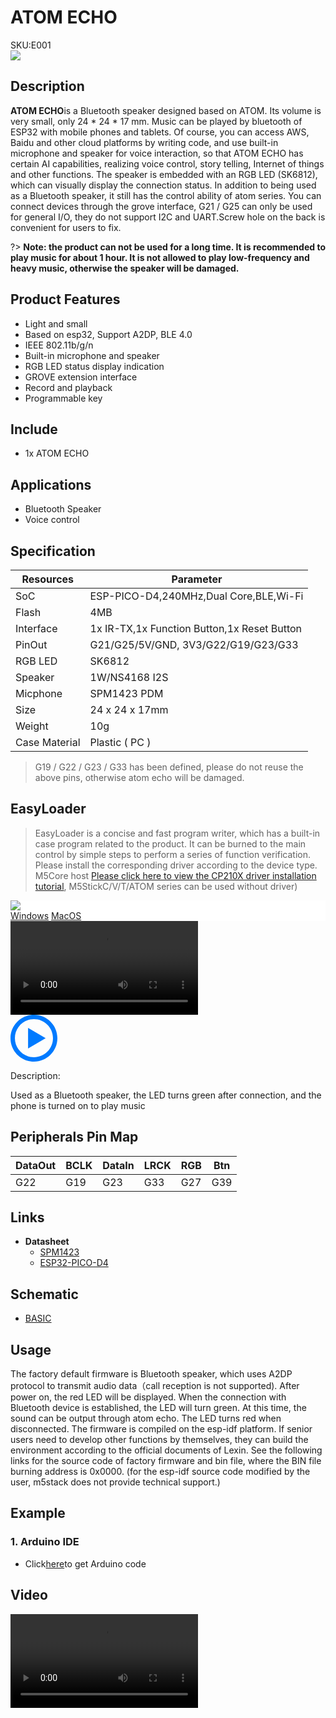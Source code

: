 # ATOM ECHO

<div class="badge badge-pill badge-primary product_sku_tag">SKU:E001</div>

<div class="product_pic"><img src="assets/img/product_pics/.webp"></div>

## Description

**ATOM ECHO**is a Bluetooth speaker designed based on ATOM. Its volume is very small, only 24 * 24 * 17 mm. Music can be played by bluetooth of ESP32 with mobile phones and tablets. Of course, you can access AWS, Baidu and other cloud platforms by writing code, and use built-in microphone and speaker for voice interaction, so that ATOM ECHO has certain AI capabilities, realizing voice control, story telling, Internet of things and other functions. The speaker is embedded with an RGB LED (SK6812), which can visually display the connection status. In addition to being used as a Bluetooth speaker, it still has the control ability of atom series. You can connect devices through the grove interface, G21 / G25 can only be used for general I/O, they do not support I2C and UART.Screw hole on the back is convenient for users to fix.

?> **Note: the product can not be used for a long time. It is recommended to play music for about 1 hour. It is not allowed to play low-frequency and heavy music, otherwise the speaker will be damaged.**

## Product Features

- Light and small
- Based on esp32, Support A2DP, BLE 4.0
- IEEE 802.11b/g/n
- Built-in microphone and speaker
- RGB LED status display  indication
- GROVE extension interface
- Record and playback
- Programmable key


## Include

- 1x ATOM ECHO

## Applications

- Bluetooth Speaker
- Voice control

## Specification

<table class="table-1">
      <thead>
         <th>Resources</th>
         <th>Parameter</th>
      </thead>
      <tbody>
        <tr>
            <td>SoC</td>
            <td>ESP-PICO-D4,240MHz,Dual Core,BLE,Wi-Fi</td>
        </tr>
        <tr>
            <td>Flash</td>
            <td>4MB</td>
        </tr>
        <tr>
            <td>Interface</td>
            <td>1x IR-TX,1x Function Button,1x Reset Button</td>
        </tr>
        <tr>
            <td>PinOut</td>
            <td>G21/G25/5V/GND, 3V3/G22/G19/G23/G33</td>
        </tr>
        <tr>
            <td>RGB LED</td>
            <td>SK6812</td>
        </tr>
        <tr>
            <td>Speaker</td>
            <td>1W/NS4168 I2S</td>
        </tr>
        <tr>
            <td>Micphone</td>
            <td>SPM1423 PDM</td>
        </tr>
        <tr>
            <td>Size</td>
            <td>24 x 24 x 17mm</td>
        </tr>
        <tr>
            <td>Weight</td>
            <td>10g</td>
        </tr>
        <tr>
            <td>Case Material</td>
            <td>Plastic ( PC )</td>
        </tr>
     </tbody>
</table>

>G19 / G22 / G23 / G33 has been defined, please do not reuse the above pins, otherwise atom echo will be damaged.

## EasyLoader

>EasyLoader is a concise and fast program writer, which has a built-in case program related to the product. It can be burned to the main control by simple steps to perform a series of function verification. Please install the corresponding driver according to the device type. M5Core host [Please click here to view the CP210X driver installation tutorial](en/arduino/arduino_development), M5StickC/V/T/ATOM series can be used without driver)

<div class="easyloader-box">
    <div style="background-color:white;">
        <div><img src="https://m5stack.oss-cn-shenzhen.aliyuncs.com/image/easyloader_intro.webp"></div>
        <div class="easyloader-btn">
            <a href="https://m5stack.oss-cn-shenzhen.aliyuncs.com/EasyLoader/Windows/ATOM_BASE/EasyLoader_ECHO_Bluetooth_Speaker.exe">Windows</a>
            <a href="https://m5stack.oss-cn-shenzhen.aliyuncs.com/EasyLoader/MacOS/ATOM_BASE/EasyLoader_ECHO_Bluetooth_Speaker.dmg">MacOS</a>
            <!-- <a>Linux</a>
            <a>MacOS</a> -->
        </div>
    </div>
    <div>
        <video id="example_video" controls>
            <source src="https://m5stack.oss-cn-shenzhen.aliyuncs.com/video/Product_example_video/.mp4" type="video/mp4">
        </video>
        <div class="easyloader-mask">
        <a>
            <svg id="play-btn" t="1583228776634" class="icon" viewBox="0 0 1024 1024" version="1.1" xmlns="http://www.w3.org/2000/svg" p-id="4152" width="75" height="75"><path d="M512 0C229.216 0 0 229.216 0 512s229.216 512 512 512 512-229.216 512-512S794.784 0 512 0z m0 928C282.24 928 96 741.76 96 512S282.24 96 512 96s416 186.24 416 416-186.24 416-416 416zM384 288l384 224-384 224z" p-id="4153" fill="#007aff"></path></svg></a>
            <p>Description:</p>
            <p>Used as a Bluetooth speaker, the LED turns green after connection, and the phone is turned on to play music</p>
        </div>
    </div>
</div>

## Peripherals Pin Map

<table class="table-1">
      <thead>
         <th>DataOut</th>
         <th>BCLK</th>
         <th>DataIn</th>
         <th>LRCK</th>
         <th>RGB</th>
         <th>Btn</th>
      </thead>
      <tbody>
         <tr>
            <td>G22</td>
            <td>G19</td>
            <td>G23</td>
            <td>G33</td>
            <td>G27</td>
            <td>G39</td>
         </tr>
    </tbody>
</table>


## Links

-  **Datasheet**
    - [SPM1423](https://m5stack.oss-cn-shenzhen.aliyuncs.com/resource/docs/datasheet/core/SPM1423HM4H-B_datasheet_en.pdf)
    - [ESP32-PICO-D4](https://m5stack.oss-cn-shenzhen.aliyuncs.com/resource/docs/datasheet/core/esp32-pico-d4_datasheet_en.pdf)

## Schematic

- [BASIC](https://)

## Usage

The factory default firmware is Bluetooth speaker, which uses A2DP protocol to transmit audio data（call reception is not supported). After power on, the red LED will be displayed. When the connection with Bluetooth device is established, the LED will turn green. At this time, the sound can be output through atom echo. The LED turns red when disconnected. The firmware is compiled on the esp-idf platform. If senior users need to develop other functions by themselves, they can build the environment according to the official documents of Lexin. See the following links for the source code of factory firmware and bin file, where the BIN file burning address is 0x0000. (for the esp-idf source code modified by the user, m5stack does not provide technical support.)

## Example

### 1. Arduino IDE

- Click[here](https://)to get Arduino code

## Video

<video class="video_size" controls>
    <source src="https://.mp4" type="video/mp4">
</video>

<script>

   var purchase_link = 'https://m5stack.com/collections/m5-core/products/basic-core-iot-development-kit';

   anchor_search(purchase_link);
   scrollFunc();

</script>
